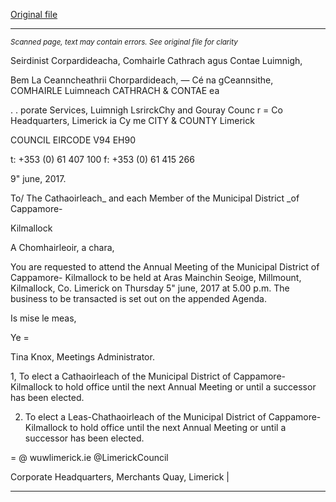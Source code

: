 [Original file](https://www.limerick.ie/sites/default/files/media/documents/2017-06/00%20Agenda%20Annual%20Meeting%2015th%20June%252c%202017.pdf)

---
*<small>Scanned page, text may contain errors. See original file for clarity</small>*  

Seirdinist Corpardideacha,
Comhairle Cathrach agus Contae Luimnigh,

Bem La Ceanncheathrii Chorpardideach,
— Cé na gCeannsithe,
COMHAIRLE Luimneach
CATHRACH & CONTAE ea

. . porate Services,
Luimnigh LsrirckChy and Gouray Counc
r = Co Headquarters,
Limerick ia Cy me
CITY & COUNTY Limerick

COUNCIL
EIRCODE V94 EH90

t: +353 (0) 61 407 100
f: +353 (0) 61 415 266

9" june, 2017.

To/ The Cathaoirleach_ and each Member of the Municipal District _of Cappamore-

Kilmallock

A Chomhairleoir, a chara,

You are requested to attend the Annual Meeting of the Municipal District of Cappamore-
Kilmallock to be held at Aras Mainchin Seoige, Millmount, Kilmallock, Co. Limerick on Thursday
5" june, 2017 at 5.00 p.m. The business to be transacted is set out on the appended Agenda.

Is mise le meas,

Ye =

Tina Knox,
Meetings Administrator.

1, To elect a Cathaoirleach of the Municipal District of Cappamore-Kilmallock to hold
office until the next Annual Meeting or until a successor has been elected.

2. To elect a Leas-Chathaoirleach of the Municipal District of Cappamore-Kilmallock to
hold office until the next Annual Meeting or until a successor has been elected.

=
@ wuwlimerick.ie
@LimerickCouncil

Corporate Headquarters, Merchants Quay, Limerick |


---
